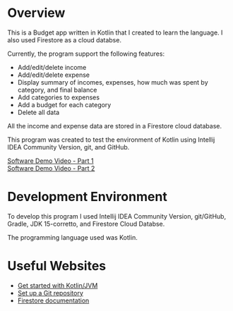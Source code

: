 # Overview

This is a Budget app written in Kotlin that I created to learn the language. I also used Firestore as a cloud databse.

Currently, the program support the following features:
- Add/edit/delete income
- Add/edit/delete expense
- Display summary of incomes, expenses, how much was spent by category, and final balance
- Add categories to expenses
- Add a budget for each category    
- Delete all data

All the income and expense data are stored in a Firestore cloud database.

This program was created to test the environment of Kotlin using Intellij IDEA Community Version, git, and GitHub. 

[Software Demo Video - Part 1](https://youtu.be/NhRPpvf6enk) <br>
[Software Demo Video - Part 2](https://youtu.be/491aPyHKkOQ)

# Development Environment

To develop this program I used Intellij IDEA Community Version, git/GitHub, Gradle, JDK 15-corretto, and Firestore Cloud Databse.

The programming language used was Kotlin.
# Useful Websites

* [Get started with Kotlin/JVM](https://kotlinlang.org/docs/jvm-get-started.html)
* [Set up a Git repository](https://www.jetbrains.com/help/idea/set-up-a-git-repository.html)
* [Firestore documentation](https://firebase.google.com/docs/firestore)